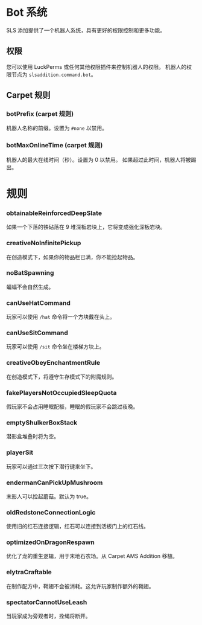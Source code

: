 # Bot 系统

SLS 添加提供了一个机器人系统，具有更好的权限控制和更多功能。

## 权限

您可以使用 LuckPerms 或任何其他权限插件来控制机器人的权限。
机器人的权限节点为 `slsaddition.command.bot`。

## Carpet 规则

### botPrefix (carpet 规则)

机器人名称的前缀。设置为 `#none` 以禁用。

### botMaxOnlineTime (carpet 规则)

机器人的最大在线时间（秒）。设置为 0 以禁用。
如果超过此时间，机器人将被踢出。

# 规则
### obtainableReinforcedDeepSlate

如果一个下落的铁砧落在 9 堆深板岩块上，它将变成强化深板岩块。

### creativeNoInfinitePickup

在创造模式下，如果你的物品栏已满，你不能捡起物品。

### noBatSpawning

蝙蝠不会自然生成。

### canUseHatCommand

玩家可以使用 `/hat` 命令将一个方块戴在头上。

### canUseSitCommand

玩家可以使用 `/sit` 命令坐在楼梯方块上。

### creativeObeyEnchantmentRule

在创造模式下，将遵守生存模式下的附魔规则。

### fakePlayersNotOccupiedSleepQuota

假玩家不会占用睡眠配额，睡眠的假玩家不会跳过夜晚。

### emptyShulkerBoxStack

潜影盒堆叠时将为空。

### playerSit

玩家可以通过三次按下潜行键来坐下。

### endermanCanPickUpMushroom

末影人可以捡起蘑菇。默认为 true。

### oldRedstoneConnectionLogic

使用旧的红石连接逻辑，红石可以连接到活板门上的红石线。

### optimizedOnDragonRespawn

优化了龙的重生逻辑，用于末地石农场。从 Carpet AMS Addition 移植。

### elytraCraftable

在制作配方中，鞘翅不会被消耗。这允许玩家制作额外的鞘翅。

### spectatorCannotUseLeash

当玩家成为旁观者时，拴绳将断开。
